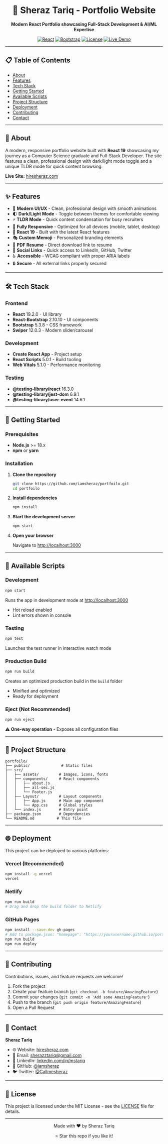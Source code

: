 <div align="center">
  <h1>🚀 Sheraz Tariq - Portfolio Website</h1>
  <p><strong>Modern React Portfolio showcasing Full-Stack Development & AI/ML Expertise</strong></p>

[![React](https://img.shields.io/badge/React-19.2.0-61dafb?logo=react&logoColor=white)](https://reactjs.org/)
[![Bootstrap](https://img.shields.io/badge/Bootstrap-5.3.8-7952b3?logo=bootstrap&logoColor=white)](https://getbootstrap.com/)
[![License](https://img.shields.io/badge/License-MIT-green.svg)](LICENSE)
[![Live Demo](https://img.shields.io/badge/Live-Demo-success?logo=vercel)](https://hiresheraz.com)

</div>

---

## 📋 Table of Contents

- [About](#about)
- [Features](#features)
- [Tech Stack](#tech-stack)
- [Getting Started](#getting-started)
- [Available Scripts](#available-scripts)
- [Project Structure](#project-structure)
- [Deployment](#deployment)
- [Contributing](#contributing)
- [Contact](#contact)

---

## 🎯 About

A modern, responsive portfolio website built with **React 19** showcasing my journey as a Computer Science graduate and Full-Stack Developer. The site features a clean, professional design with dark/light mode toggle and a unique TLDR mode for quick content browsing.

**Live Site:** [hiresheraz.com](https://hiresheraz.com)

---

## ✨ Features

- 🎨 **Modern UI/UX** - Clean, professional design with smooth animations
- 🌓 **Dark/Light Mode** - Toggle between themes for comfortable viewing
- ⚡ **TLDR Mode** - Quick content condensation for busy recruiters
- 📱 **Fully Responsive** - Optimized for all devices (mobile, tablet, desktop)
- 🚀 **React 19** - Built with the latest React features
- 🎭 **Custom Memoji** - Personalized branding elements
- 📄 **PDF Resume** - Direct download link to resume
- 🔗 **Social Links** - Quick access to LinkedIn, GitHub, Twitter
- ♿ **Accessible** - WCAG compliant with proper ARIA labels
- 🔒 **Secure** - All external links properly secured

---

## 🛠️ Tech Stack

### **Frontend**

- **React** 19.2.0 - UI library
- **React-Bootstrap** 2.10.10 - UI components
- **Bootstrap** 5.3.8 - CSS framework
- **Swiper** 12.0.3 - Modern slider/carousel

### **Development**

- **Create React App** - Project setup
- **React Scripts** 5.0.1 - Build tooling
- **Web Vitals** 5.1.0 - Performance monitoring

### **Testing**

- **@testing-library/react** 16.3.0
- **@testing-library/jest-dom** 6.9.1
- **@testing-library/user-event** 14.6.1

---

## 🚀 Getting Started

### **Prerequisites**

- **Node.js** >= 18.x
- **npm** or **yarn**

### **Installation**

1. **Clone the repository**

   ```bash
   git clone https://github.com/iamsheraz/portfoilo.git
   cd portfoilo
   ```

2. **Install dependencies**

   ```bash
   npm install
   ```

3. **Start the development server**

   ```bash
   npm start
   ```

4. **Open your browser**

   Navigate to [http://localhost:3000](http://localhost:3000)

---

## 📜 Available Scripts

### **Development**

```bash
npm start
```

Runs the app in development mode at [http://localhost:3000](http://localhost:3000)

- Hot reload enabled
- Lint errors shown in console

### **Testing**

```bash
npm test
```

Launches the test runner in interactive watch mode

### **Production Build**

```bash
npm run build
```

Creates an optimized production build in the `build` folder

- Minified and optimized
- Ready for deployment

### **Eject (Not Recommended)**

```bash
npm run eject
```

⚠️ **One-way operation** - Exposes all configuration files

---

## 📁 Project Structure

```
portfoilo/
├── public/              # Static files
├── src/
│   ├── assets/         # Images, icons, fonts
│   ├── components/     # React components
│   │   ├── about.js
│   │   ├── all-sec.js
│   │   └── Footer.js
│   ├── Layout/         # Layout components
│   │   ├── App.js      # Main app component
│   │   └── App.css     # Global styles
│   └── index.js        # Entry point
├── package.json        # Dependencies
└── README.md          # This file
```

---

## 🌐 Deployment

This project can be deployed to various platforms:

### **Vercel (Recommended)**

```bash
npm install -g vercel
vercel
```

### **Netlify**

```bash
npm run build
# Drag and drop the build folder to Netlify
```

### **GitHub Pages**

```bash
npm install --save-dev gh-pages
# Add to package.json: "homepage": "https://yourusername.github.io/portfoilo"
npm run build
npm run deploy
```

---

## 🤝 Contributing

Contributions, issues, and feature requests are welcome!

1. Fork the project
2. Create your feature branch (`git checkout -b feature/AmazingFeature`)
3. Commit your changes (`git commit -m 'Add some AmazingFeature'`)
4. Push to the branch (`git push origin feature/AmazingFeature`)
5. Open a Pull Request

---

## 📧 Contact

**Sheraz Tariq**

- 🌐 Website: [hiresheraz.com](https://hiresheraz.com)
- 📧 Email: [sherazztariq@gmail.com](mailto:sherazztariq@gmail.com)
- 💼 LinkedIn: [linkedin.com/in/mstariq](https://www.linkedin.com/in/mstariq)
- 🐙 GitHub: [@iamsheraz](https://github.com/iamsheraz)
- 🐦 Twitter: [@Callmesheraz](https://twitter.com/Callmesheraz)

---

## 📄 License

This project is licensed under the MIT License - see the [LICENSE](LICENSE) file for details.

---

<div align="center">
  <p>Made with ❤️ by Sheraz Tariq</p>
  <p>⭐ Star this repo if you like it!</p>
</div>
